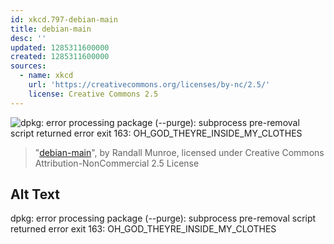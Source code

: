 ```yaml
---
id: xkcd.797-debian-main
title: debian-main
desc: ''
updated: 1285311600000
created: 1285311600000
sources:
  - name: xkcd
    url: 'https://creativecommons.org/licenses/by-nc/2.5/'
    license: Creative Commons 2.5
---
```

![dpkg: error processing package (--purge): subprocess pre-removal script returned error exit 163: OH_GOD_THEYRE_INSIDE_MY_CLOTHES](https://imgs.xkcd.com/comics/debian_main.png)
> "[debian-main](https://xkcd.com/797/)", by Randall Munroe, licensed under Creative Commons Attribution-NonCommercial 2.5 License

## Alt Text
dpkg: error processing package (--purge): subprocess pre-removal script returned error exit 163: OH_GOD_THEYRE_INSIDE_MY_CLOTHES
